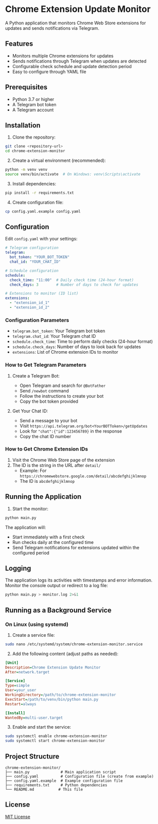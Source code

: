 # Chrome Extension Update Monitor

A Python application that monitors Chrome Web Store extensions for updates and sends notifications via Telegram.

## Features

- Monitors multiple Chrome extensions for updates
- Sends notifications through Telegram when updates are detected
- Configurable check schedule and update detection period
- Easy to configure through YAML file

## Prerequisites

- Python 3.7 or higher
- A Telegram bot token
- A Telegram account

## Installation

1. Clone the repository:

```bash
git clone <repository-url>
cd chrome-extension-monitor
```

2. Create a virtual environment (recommended):

```bash
python -m venv venv
source venv/bin/activate  # On Windows: venv\Scripts\activate
```

3. Install dependencies:

```bash
pip install -r requirements.txt
```

4. Create configuration file:

```bash
cp config.yaml.example config.yaml
```

## Configuration

Edit `config.yaml` with your settings:

```yaml
# Telegram configuration
telegram:
  bot_token: "YOUR_BOT_TOKEN"
  chat_id: "YOUR_CHAT_ID"

# Schedule configuration
schedule:
  check_time: "11:00"  # Daily check time (24-hour format)
  check_days: 3        # Number of days to check for updates

# Extensions to monitor (ID list)
extensions:
  - "extension_id_1"
  - "extension_id_2"
```

### Configuration Parameters

- `telegram.bot_token`: Your Telegram bot token
- `telegram.chat_id`: Your Telegram chat ID
- `schedule.check_time`: Time to perform daily checks (24-hour format)
- `schedule.check_days`: Number of days to look back for updates
- `extensions`: List of Chrome extension IDs to monitor

### How to Get Telegram Parameters

1. Create a Telegram Bot:
   - Open Telegram and search for `@BotFather`
   - Send `/newbot` command
   - Follow the instructions to create your bot
   - Copy the bot token provided

2. Get Your Chat ID:
   - Send a message to your bot
   - Visit `https://api.telegram.org/bot<YourBOTToken>/getUpdates`
   - Look for `"chat":{"id":123456789}` in the response
   - Copy the chat ID number

### How to Get Chrome Extension IDs

1. Visit the Chrome Web Store page of the extension
2. The ID is the string in the URL after `detail/`
   - Example: For `https://chromewebstore.google.com/detail/abcdefghijklmnop`
   - The ID is `abcdefghijklmnop`

## Running the Application

1. Start the monitor:
```bash
python main.py
```

The application will:
- Start immediately with a first check
- Run checks daily at the configured time
- Send Telegram notifications for extensions updated within the configured period

## Logging

The application logs its activities with timestamps and error information. Monitor the console output or redirect to a log file:

```bash
python main.py > monitor.log 2>&1
```

## Running as a Background Service

### On Linux (using systemd)

1. Create a service file:
```bash
sudo nano /etc/systemd/system/chrome-extension-monitor.service
```

2. Add the following content (adjust paths as needed):
```ini
[Unit]
Description=Chrome Extension Update Monitor
After=network.target

[Service]
Type=simple
User=your_user
WorkingDirectory=/path/to/chrome-extension-monitor
ExecStart=/path/to/venv/bin/python main.py
Restart=always

[Install]
WantedBy=multi-user.target
```

3. Enable and start the service:
```bash
sudo systemctl enable chrome-extension-monitor
sudo systemctl start chrome-extension-monitor
```

## Project Structure

```
chrome-extension-monitor/
├── main.py              # Main application script
├── config.yaml          # Configuration file (create from example)
├── config.yaml.example  # Example configuration file
├── requirements.txt     # Python dependencies
└── README.md           # This file
```

## License

[MIT License](LICENSE)

